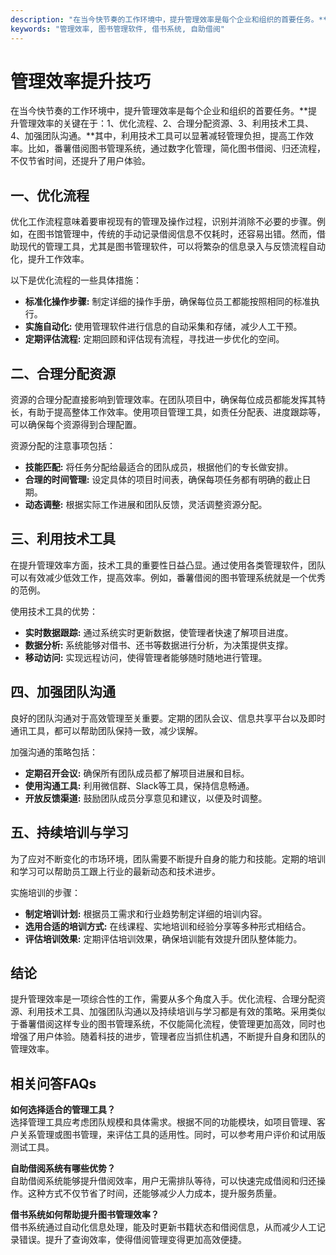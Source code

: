 ```yaml
---
description: "在当今快节奏的工作环境中，提升管理效率是每个企业和组织的首要任务。**提升管理效率的关键在于：1、优化流程、2、合理分配资源、3、利用技术工具、4、加强团队沟通。**其中，利用技术工具可以显著减轻管理负担，提高工作效率。比如，番薯借阅图书管理系统，通过数字化管理，简化图书借阅、归还流程，不仅节省时间，还提升了用户体验。"
keywords: "管理效率, 图书管理软件, 借书系统, 自助借阅"
---
```

# 管理效率提升技巧

在当今快节奏的工作环境中，提升管理效率是每个企业和组织的首要任务。**提升管理效率的关键在于：1、优化流程、2、合理分配资源、3、利用技术工具、4、加强团队沟通。**其中，利用技术工具可以显著减轻管理负担，提高工作效率。比如，番薯借阅图书管理系统，通过数字化管理，简化图书借阅、归还流程，不仅节省时间，还提升了用户体验。

## 一、优化流程

优化工作流程意味着要审视现有的管理及操作过程，识别并消除不必要的步骤。例如，在图书馆管理中，传统的手动记录借阅信息不仅耗时，还容易出错。然而，借助现代的管理工具，尤其是图书管理软件，可以将繁杂的信息录入与反馈流程自动化，提升工作效率。

以下是优化流程的一些具体措施：

- **标准化操作步骤:** 制定详细的操作手册，确保每位员工都能按照相同的标准执行。
- **实施自动化:** 使用管理软件进行信息的自动采集和存储，减少人工干预。
- **定期评估流程:** 定期回顾和评估现有流程，寻找进一步优化的空间。

## 二、合理分配资源

资源的合理分配直接影响到管理效率。在团队项目中，确保每位成员都能发挥其特长，有助于提高整体工作效率。使用项目管理工具，如责任分配表、进度跟踪等，可以确保每个资源得到合理配置。

资源分配的注意事项包括：

- **技能匹配:** 将任务分配给最适合的团队成员，根据他们的专长做安排。
- **合理的时间管理:** 设定具体的项目时间表，确保每项任务都有明确的截止日期。
- **动态调整:** 根据实际工作进展和团队反馈，灵活调整资源分配。

## 三、利用技术工具

在提升管理效率方面，技术工具的重要性日益凸显。通过使用各类管理软件，团队可以有效减少低效工作，提高效率。例如，番薯借阅的图书管理系统就是一个优秀的范例。

使用技术工具的优势：

- **实时数据跟踪:** 通过系统实时更新数据，使管理者快速了解项目进度。
- **数据分析:** 系统能够对借书、还书等数据进行分析，为决策提供支撑。
- **移动访问:** 实现远程访问，使得管理者能够随时随地进行管理。

## 四、加强团队沟通

良好的团队沟通对于高效管理至关重要。定期的团队会议、信息共享平台以及即时通讯工具，都可以帮助团队保持一致，减少误解。

加强沟通的策略包括：

- **定期召开会议:** 确保所有团队成员都了解项目进展和目标。
- **使用沟通工具:** 利用微信群、Slack等工具，保持信息畅通。
- **开放反馈渠道:** 鼓励团队成员分享意见和建议，以便及时调整。

## 五、持续培训与学习

为了应对不断变化的市场环境，团队需要不断提升自身的能力和技能。定期的培训和学习可以帮助员工跟上行业的最新动态和技术进步。

实施培训的步骤：

- **制定培训计划:** 根据员工需求和行业趋势制定详细的培训内容。
- **选用合适的培训方式:** 在线课程、实地培训和经验分享等多种形式相结合。
- **评估培训效果:** 定期评估培训效果，确保培训能有效提升团队整体能力。

## 结论

提升管理效率是一项综合性的工作，需要从多个角度入手。优化流程、合理分配资源、利用技术工具、加强团队沟通以及持续培训与学习都是有效的策略。采用类似于番薯借阅这样专业的图书管理系统，不仅能简化流程，使管理更加高效，同时也增强了用户体验。随着科技的进步，管理者应当抓住机遇，不断提升自身和团队的管理效率。

## 相关问答FAQs

**如何选择适合的管理工具？**  
选择管理工具应考虑团队规模和具体需求。根据不同的功能模块，如项目管理、客户关系管理或图书管理，来评估工具的适用性。同时，可以参考用户评价和试用版测试工具。

**自助借阅系统有哪些优势？**  
自助借阅系统能够提升借阅效率，用户无需排队等待，可以快速完成借阅和归还操作。这种方式不仅节省了时间，还能够减少人力成本，提升服务质量。

**借书系统如何帮助提升图书管理效率？**  
借书系统通过自动化信息处理，能及时更新书籍状态和借阅信息，从而减少人工记录错误。提升了查询效率，使得借阅管理变得更加高效便捷。
